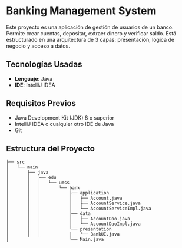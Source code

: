 # Banking Management System

Este proyecto es una aplicación de gestión de usuarios de un banco. Permite crear cuentas, depositar, extraer dinero y verificar saldo. Está estructurado en una arquitectura de 3 capas: presentación, lógica de negocio y acceso a datos.

## Tecnologías Usadas
- **Lenguaje**: Java
- **IDE**: IntelliJ IDEA

## Requisitos Previos
- Java Development Kit (JDK) 8 o superior
- IntelliJ IDEA o cualquier otro IDE de Java
- Git

## Estructura del Proyecto

```plaintext
├── src
│   └── main
│       ├── java
│       │   ├── edu
│       │   │   └── umss
│       │   │       └── bank
│       │   │           ├── application
│       │   │           │   ├── Account.java
│       │   │           │   ├── AccountService.java
│       │   │           │   └── AccountServiceImpl.java
│       │   │           ├── data
│       │   │           │   ├── AccountDao.java
│       │   │           │   └── AccountDaoImpl.java
│       │   │           └── presentation
│       │   │           │   └── BankUI.java
│                       └── Main.java
